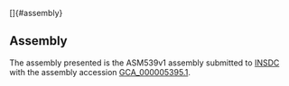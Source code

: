 []{#assembly}

Assembly
--------

The assembly presented is the ASM539v1 assembly submitted to
[INSDC](http://www.insdc.org) with the assembly accession
[GCA\_000005395.1](http://www.ebi.ac.uk/ena/data/view/GCA_000005395.1).
